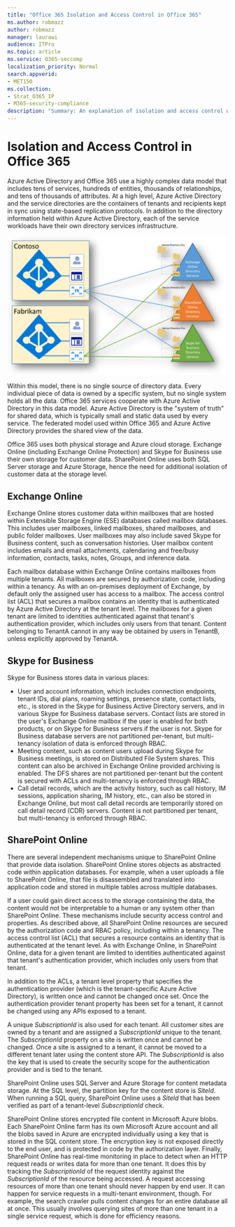 ```yaml
---
title: "Office 365 Isolation and Access Control in Office 365"
ms.author: robmazz
author: robmazz
manager: laurawi
audience: ITPro
ms.topic: article
ms.service: O365-seccomp
localization_priority: Normal
search.appverid:
- MET150
ms.collection:
- Strat_O365_IP
- M365-security-compliance
description: "Summary: An explanation of isolation and access control within the various applications of Office 365."
---
```


# Isolation and Access Control in Office 365

Azure Active Directory and Office 365 use a highly complex data model that includes tens of services, hundreds of entities, thousands of relationships, and tens of thousands of attributes. At a high level, Azure Active Directory and the service directories are the containers of tenants and recipients kept in sync using state-based replication protocols. In addition to the directory information held within Azure Active Directory, each of the service workloads have their own directory services infrastructure.
 
![Office 365 tenant data sync](media/office-365-isolation-tenant-data-sync.png)

Within this model, there is no single source of directory data. Every individual piece of data is owned by a specific system, but no single system holds all the data. Office 365 services cooperate with Azure Active Directory in this data model. Azure Active Directory is the "system of truth" for shared data, which is typically small and static data used by every service. The federated model used within Office 365 and Azure Active Directory provides the shared view of the data.

Office 365 uses both physical storage and Azure cloud storage. Exchange Online (including Exchange Online Protection) and Skype for Business use their own storage for customer data. SharePoint Online uses both SQL Server storage and Azure Storage, hence the need for additional isolation of customer data at the storage level.

## Exchange Online
Exchange Online stores customer data within mailboxes that are hosted within Extensible Storage Engine (ESE) databases called mailbox databases. This includes user mailboxes, linked mailboxes, shared mailboxes, and public folder mailboxes. User mailboxes may also include saved Skype for Business content, such as conversation histories. User mailbox content includes emails and email attachments, calendaring and free/busy information, contacts, tasks, notes, Groups, and inference data.

Each mailbox database within Exchange Online contains mailboxes from multiple tenants. All mailboxes are secured by authorization code, including within a tenancy. As with an on-premises deployment of Exchange, by default only the assigned user has access to a mailbox. The access control list (ACL) that secures a mailbox contains an identity that is authenticated by Azure Active Directory at the tenant level. The mailboxes for a given tenant are limited to identities authenticated against that tenant's authentication provider, which includes only users from that tenant. Content belonging to TenantA cannot in any way be obtained by users in TenantB, unless explicitly approved by TenantA.

## Skype for Business
Skype for Business stores data in various places:
- User and account information, which includes connection endpoints, tenant IDs, dial plans, roaming settings, presence state, contact lists, etc., is stored in the Skype for Business Active Directory servers, and in various Skype for Business database servers. Contact lists are stored in the user's Exchange Online mailbox if the user is enabled for both products, or on Skype for Business servers if the user is not. Skype for Business database servers are not partitioned per-tenant, but multi-tenancy isolation of data is enforced through RBAC.
- Meeting content, such as content users upload during Skype for Business meetings, is stored on Distributed File System shares. This content can also be archived in Exchange Online provided archiving is enabled. The DFS shares are not partitioned per-tenant but the content is secured with ACLs and multi-tenancy is enforced through RBAC.
- Call detail records, which are the activity history, such as call history, IM sessions, application sharing, IM history, etc., can also be stored in Exchange Online, but most call detail records are temporarily stored on call detail record (CDR) servers. Content is not partitioned per tenant, but multi-tenancy is enforced through RBAC.

## SharePoint Online
There are several independent mechanisms unique to SharePoint Online that provide data isolation. SharePoint Online stores objects as abstracted code within application databases. For example, when a user uploads a file to SharePoint Online, that file is disassembled and translated into application code and stored in multiple tables across multiple databases.

If a user could gain direct access to the storage containing the data, the content would not be interpretable to a human or any system other than SharePoint Online. These mechanisms include security access control and properties. As described above, all SharePoint Online resources are secured by the authorization code and RBAC policy, including within a tenancy. The access control list (ACL) that secures a resource contains an identity that is authenticated at the tenant level. As with Exchange Online, in SharePoint Online, data for a given tenant are limited to identities authenticated against that tenant's authentication provider, which includes only users from that tenant.

In addition to the ACLs, a tenant level property that specifies the authentication provider (which is the tenant-specific Azure Active Directory), is written once and cannot be changed once set. Once the authentication provider tenant property has been set for a tenant, it cannot be changed using any APIs exposed to a tenant.

A unique *SubscriptionId* is also used for each tenant. All customer sites are owned by a tenant and are assigned a *SubscriptionId* unique to the tenant. The *SubscriptionId* property on a site is written once and cannot be changed. Once a site is assigned to a tenant, it cannot be moved to a different tenant later using the content store API. The *SubscriptionId* is also the key that is used to create the security scope for the authentication provider and is tied to the tenant.

SharePoint Online uses SQL Server and Azure Storage for content metadata storage. At the SQL level, the partition key for the content store is *SiteId*. When running a SQL query, SharePoint Online uses a *SiteId* that has been verified as part of a tenant-level *SubscriptionId* check.

SharePoint Online stores encrypted file content in Microsoft Azure blobs. Each SharePoint Online farm has its own Microsoft Azure account and all the blobs saved in Azure are encrypted individually using a key that is stored in the SQL content store. The encryption key is not exposed directly to the end user, and is protected in code by the authorization layer. Finally, SharePoint Online has real-time monitoring in place to detect when an HTTP request reads or writes data for more than one tenant. It does this by tracking the *SubscriptionId* of the request identity against the *SubscriptionId* of the resource being accessed. A request accessing resources of more than one tenant should never happen by end user. It can happen for service requests in a multi-tenant environment, though. For example, the search crawler pulls content changes for an entire database all at once. This usually involves querying sites of more than one tenant in a single service request, which is done for efficiency reasons.

